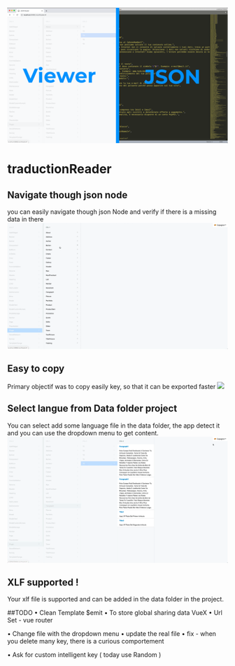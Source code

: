 ![](./img/Half-Half.png)
# traductionReader


## Navigate though json node
you can easily navigate though json Node and verify if there is a missing data in there
![](./img/Navigate.gif)




## Easy to copy
Primary objectif was to copy easily key, so that it can be exported faster
![](./img/easy-to-copy.gif)




## Select langue from Data folder project
You can select add some language file in the data folder, the app detect it and you can use the dropdown menu to get content.
![](./img/langue.gif)




## XLF supported !
Your xlf file is supported and can be added in the data folder in the project. 



##TODO
• Clean Template $emit
• To store global sharing data VueX
• Url Set - vue router

• Change file with the dropdown menu
• update the real file
• fix - when you delete many key, there is a curious comportement

• Ask for custom intelligent key ( today use Random )